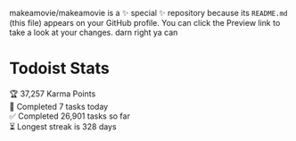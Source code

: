 makeamovie/makeamovie is a ✨ special ✨ repository because its `README.md` (this file) appears on your GitHub profile.
You can click the Preview link to take a look at your changes. darn right ya can

# Todoist Stats

<!-- TODO-IST:START -->
🏆  37,257 Karma Points           
🌸  Completed 7 tasks today           
✅  Completed 26,901 tasks so far           
⏳  Longest streak is 328 days
<!-- TODO-IST:END -->